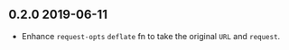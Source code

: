 ## 0.2.0 2019-06-11

* Enhance `request-opts` `deflate` fn to take the original `URL` and `request`.
